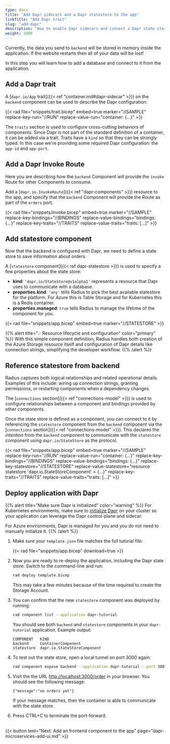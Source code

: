 ```yaml
---
type: docs
title: "Add Dapr sidecars and a Dapr statestore to the app"
linkTitle: "Add Dapr trait"
slug: "add-dapr"
description: "How to enable Dapr sidecars and connect a Dapr state store to the tutorial application"
weight: 3000
---
```


Currently, the data you send to `backend` will be stored in memory inside the application. If the website restarts then all of your data will be lost!

In this step you will learn how to add a database and connect to it from the application.

## Add a Dapr trait

A [`dapr.io/App` trait]({{< ref "container.md#dapr-sidecar" >}}) on the `backend` component can be used to describe the Dapr configuration:

{{< rad file="snippets/trait.bicep" embed=true marker="//SAMPLE" replace-key-run="//RUN" replace-value-run="container: {...}" >}}

The `traits` section is used to configure cross-cutting behaviors of components. Since Dapr is not part of the standard definition of a container, it can be added via a trait. Traits have a `kind` so that they can be strongly typed. In this case we're providing some required Dapr configuration: the `app-id` and `app-port`.

## Add a Dapr Invoke Route

Here you are describing how the `backend` Component will provide the `invoke` Route for other Components to consume.

Add a [`dapr.io.InvokeRoute`]({{< ref "dapr-components" >}}) resource to the app, and specify that the `backend` Component will provide the Route as part of the `orders` port.

{{< rad file="snippets/invoke.bicep" embed=true marker="//SAMPLE" replace-key-bindings="//BINDINGS" replace-value-bindings="bindings: {...}" replace-key-traits="//TRAITS" replace-value-traits="traits: [...]" >}}

## Add statestore component

Now that the backend is configured with Dapr, we need to define a state store to save information about orders.

A [`statestore` component]({{< ref dapr-statestore >}}) is used to specify a few properties about the state store:

- **kind**: `'dapr.io/StateStore@v1alpha1'` represents a resource that Dapr uses to communicate with a database.
- **properties.kind**: `'any'` tells Radius to pick the best available statestore for the platform. For Azure this is Table Storage and for Kubernetes this is a Redis container.
- **properties.managed**: `true` tells Radius to manage the lifetime of the component for you. 

{{< rad file="snippets/app.bicep" embed=true marker="//STATESTORE" >}}

{{% alert title="💡 Resource lifecycle and configuration" color="primary" %}}
With this simple component definition, Radius handles both creation of the Azure Storage resource itself and configuration of Dapr details like connection strings, simplifying the developer workflow.
{{% /alert %}}

## Reference statestore from backend

Radius captures both logical relationships and related operational details. Examples of this include: wiring up connection strings, granting permissions, or restarting components when a dependency changes.

The [`connections` section]({{< ref "connections-model" >}}) is used to configure relationships between a component and bindings provided by other components.

Once the state store is defined as a component, you can connect to it by referencing the `statestore` component from the `backend` component via the [`connections` section]({{< ref "connections-model" >}}). This declares the *intention* from the `backend` component to communicate with the `statestore` component using `dapr.io/StateStore` as the protocol.

{{< rad file="snippets/app.bicep" embed=true marker="//SAMPLE" replace-key-run="//RUN" replace-value-run="container: {...}" replace-key-bindings="//BINDINGS" replace-value-bindings="bindings: {...}" replace-key-statestore="//STATESTORE" replace-value-statestore="resource statestore 'dapr.io.StateStoreComponent' = {...}" replace-key-traits="//TRAITS" replace-value-traits="traits: [...]" >}}

## Deploy application with Dapr

{{% alert title="Make sure Dapr is initialized" color="warning" %}}
For Kubernetes environments, make sure to [initialize Dapr](https://docs.dapr.io/operations/hosting/kubernetes/kubernetes-deploy/) on your cluster so your application can leverage the Dapr control-plane and sidecar.

For Azure environments, Dapr is managed for you and you do not need to manually initialize it.
{{% /alert %}}

1. Make sure your `template.json` file matches the full tutorial file:

   {{< rad file="snippets/app.bicep" download=true >}}

1. Now you are ready to re-deploy the application, including the Dapr state store. Switch to the command-line and run:

   ```sh
   rad deploy template.bicep
   ```

   This may take a few minutes because of the time required to create the Storage Account.

1. You can confirm that the new `statestore` component was deployed by running:

   ```sh
   rad component list --application dapr-tutorial
   ```

   You should see both `backend` and `statestore` components in your `dapr-tutorial` application. Example output:

   ```
   COMPONENT   KIND
   backend     ContainerComponent
   statestore  dapr.io.StateStoreComponent
   ```

1. To test out the state store, open a local tunnel on port 3000 again:

   ```sh
   rad component expose backend --application dapr-tutorial --port 3000
   ```

1. Visit the the URL [http://localhost:3000/order](http://localhost:3000/order) in your browser. You should see the following message:

   ```
   {"message":"no orders yet"}
   ```

   If your message matches, then the container is able to communicate with the state store.

1. Press CTRL+C to terminate the port-forward.

<br>{{< button text="Next: Add an frontend component to the app" page="dapr-microservices-add-ui.md" >}}
